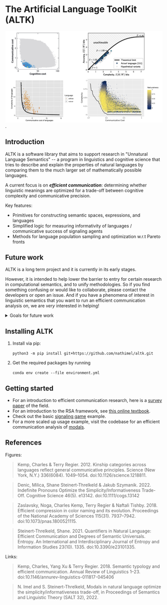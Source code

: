 # The Artificial Language ToolKit (ALTK)

![Four examples of many recent results showing that natural languages are optimized for efficient communication](images/plots.jpeg).

## Introduction

ALTK is a software library that aims to support research in "Unnatural Language Semantics" -- a program in linguistics and cognitive science that tries to describe and explain the properties of natural languages by comparing them to the much larger set of mathematically possible languages.

A current focus is on **_efficient communication_**: determining whether linguistic meanings are optimized for a trade-off between cognitive complexity and communicative precision.

Key features:

- Primitives for constructing semantic spaces, expressions, and languages
- Simplified logic for measuring informativity of languages / communicative success of signaling agents
- Methods for language population sampling and optimization w.r.t Pareto fronts

## Future work

ALTK is a long term project and it is currently in its early stages.

However, it is intended to help lower the barrier to entry for certain research in computational semantics, and to unify methodologies. So if you find something confusing or would like to collaborate, please contact the developers or open an issue. And if you have a phenomena of interest in linguistic semantics that you want to run an efficient communication analysis on, we are _very_ interested in helping!

<details>
<summary> Goals for future work</summary>
<br>

Immediate goals include reproducing the efficient communication analyses for the domains of:

- color terms
- quantifiers
- numerals

Longer term goals for ALTK include providing support for:

- other causal analyses of linguistic domains, e.g. explanations from ease of learnability
- building blocks to support closer integration of linguistics, emergent communication and NLP
- generating artificial data for NLP experiments
- constructing languages for psycholinguistics research

</details>

## Installing ALTK

1. Install via pip:

    `python3 -m pip install git+https://github.com/nathimel/altk.git`

2. Get the required packages by running

    `conda env create --file environment.yml`

## Getting started

- For an introduction to efficient communication research, here is a [survey paper](https://www.annualreviews.org/doi/abs/10.1146/annurev-linguistics-011817-045406) of the field.
- For an introduction to the RSA framework, see [this online textbook](http://www.problang.org/).
- Check out the basic [signaling game](src/examples/signaling_game) example.
- For a more scaled up usage example, visit the codebase for an efficient communication analysis of [modals](https://github.com/nathimel/modals-effcomm).

## References

Figures:

> Kemp, Charles & Terry Regier. 2012. Kinship categories across languages reflect
general communicative principles. Science (New York, N.Y.) 336(6084). 1049–1054. doi:10.1126/science.1218811.

> Denic, Milica, Shane Steinert-Threlkeld & Jakub Szymanik. 2022. Indefinite Pronouns Optimize the Simplicity/Informativeness Trade-Off. Cognitive Science 46(5). e13142. doi:10.1111/cogs.13142

> Zaslavsky, Noga, Charles Kemp, Terry Regier & Naftali Tishby. 2018. Efficient
compression in color naming and its evolution. Proceedings of the National
Academy of Sciences 115(31). 7937–7942. doi:10.1073/pnas.1800521115. 

> Steinert-Threlkeld, Shane. 2021. Quantifiers in Natural Language: Efficient Communication and Degrees of Semantic Universals. Entropy. An International and Interdisciplinary Journal of Entropy and Information Studies 23(10). 1335. doi:10.3390/e23101335.

Links:

> Kemp, Charles, Yang Xu & Terry Regier. 2018. Semantic typology and efficient
communication. Annual Review of Linguistics 1–23. doi:10.1146/annurev-linguistics-011817-045406

> N. Imel and S. Steinert-Threlkeld, Modals in natural language optimize the simplicity/informativeness
trade-off, in Proceedings of Semantics and Linguistic Theory (SALT 32), 2022.

